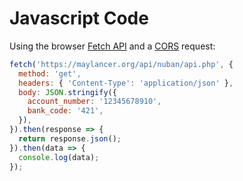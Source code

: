 # Javascript Code


Using the browser [Fetch API](https://pypi.python.org/pypi/requests) and a [CORS](https://developer.mozilla.org/en-US/docs/Web/HTTP/CORS) request:

```js
fetch('https://maylancer.org/api/nuban/api.php', {
  method: 'get',
  headers: { 'Content-Type': 'application/json' },
  body: JSON.stringify({
    account_number: '12345678910',
    bank_code: '421',
  }),
}).then(response => {
  return response.json();
}).then(data => {
  console.log(data);
});

```